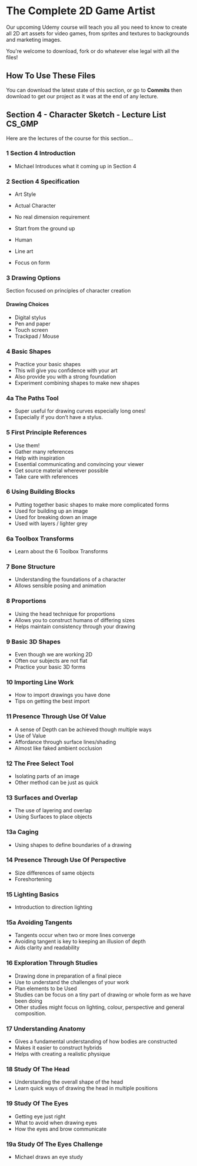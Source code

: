 
# The Complete 2D Game Artist
Our upcoming Udemy course will teach you all you need to know to create all 2D art assets for video games, from sprites and textures to backgrounds and marketing images.

You're welcome to download, fork or do whatever else legal with all the files!

## How To Use These Files
You can download the latest state of this section, or go to **Commits** then download to get our project as it was at the end of any lecture.

## Section 4 - Character Sketch - Lecture List CS_GMP
Here are the lectures of the course for this section...

### 1 Section 4 Introduction
+ Michael Introduces what it coming up in Section 4

### 2 Section 4 Specification
+ Art Style
+ Actual Character
+ No real dimension requirement

+ Start from the ground up
+ Human
+ Line art
+ Focus on form

### 3 Drawing Options
Section focused on principles of character creation

#### Drawing Choices
+ Digital stylus
+ Pen and paper
+ Touch screen
+ Trackpad / Mouse

### 4 Basic Shapes
+ Practice your basic shapes
+ This will give you confidence with your art
+ Also provide you with a strong foundation
+ Experiment combining shapes to make new shapes

### 4a The Paths Tool
+ Super useful for drawing curves especially long ones!
+ Especially if you don’t have a stylus.

### 5 First Principle References
+ Use them!
+ Gather many references
+ Help with inspiration
+ Essential communicating and convincing your viewer
+ Get source material wherever possible
+ Take care with references

### 6 Using Building Blocks
+ Putting together basic shapes to make more complicated forms
+ Used for building up an image
+ Used for breaking down an image
+ Used with layers / lighter grey

### 6a Toolbox Transforms
+ Learn about the 6 Toolbox Transforms

### 7 Bone Structure
+ Understanding the foundations of a character
+ Allows sensible posing and animation

### 8 Proportions
+ Using the head technique for proportions
+ Allows you to construct humans of differing sizes
+ Helps maintain consistency through your drawing

### 9 Basic 3D Shapes
+ Even though we are working 2D
+ Often our subjects are not flat
+ Practice your basic 3D forms

### 10 Importing Line Work
+ How to import drawings you have done
+ Tips on getting the best import

### 11 Presence Through Use Of Value
+ A sense of Depth can be achieved though multiple ways
+ Use of Value
+ Affordance through surface lines/shading
+ Almost like faked ambient occlusion

### 12 The Free Select Tool
+ Isolating parts of an image
+ Other method can be just as quick

### 13 Surfaces and Overlap
+ The use of layering and overlap
+ Using Surfaces to place objects

### 13a Caging
+ Using shapes to define boundaries of a drawing

### 14 Presence Through Use Of Perspective
+ Size differences of same objects
+ Foreshortening

### 15 Lighting Basics
+ Introduction to direction lighting

### 15a Avoiding Tangents
+ Tangents occur when two or more lines converge
+ Avoiding tangent is key to keeping an illusion of depth
+ Aids clarity and readability

### 16 Exploration Through Studies
+ Drawing done in preparation of a final piece
+ Use to understand the challenges of your work
+ Plan elements to be Used
+ Studies can be focus on a tiny part of drawing or whole form as we have been doing
+ Other studies might focus on lighting, colour, perspective and general composition.

### 17 Understanding Anatomy
+ Gives a fundamental understanding of how bodies are constructed
+ Makes it easier to construct hybrids
+ Helps with creating a realistic physique

### 18 Study Of The Head
+ Understanding the overall shape of the head
+ Learn quick ways of drawing the head in multiple positions

### 19 Study Of The Eyes
+ Getting eye just right
+ What to avoid when drawing eyes
+ How the eyes and brow communicate

### 19a Study Of The Eyes Challenge
+ Michael draws an eye study
